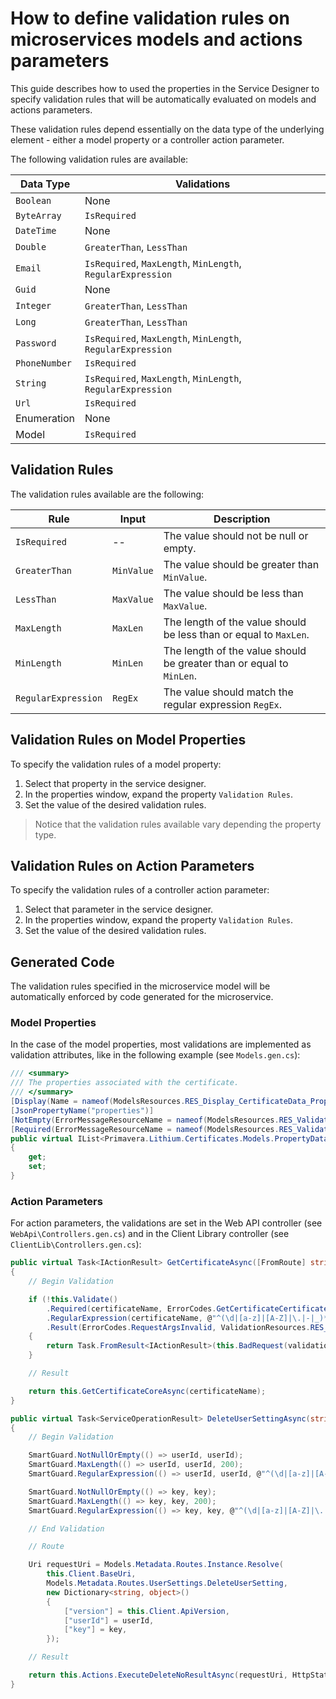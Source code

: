 # How to **define validation rules** on microservices models and actions parameters

This guide describes how to used the properties in the Service Designer to specify validation rules that will be automatically evaluated on models and actions parameters.

These validation rules depend essentially on the data type of the underlying element - either a model property or a controller action parameter.

The following validation rules are available:

| Data Type | Validations |
| - | - |
| `Boolean` | None |
| `ByteArray` | `IsRequired` |
| `DateTime` | None |
| `Double` | `GreaterThan`, `LessThan` |
| `Email` | `IsRequired`, `MaxLength`, `MinLength`, `RegularExpression` |
| `Guid` | None |
| `Integer` | `GreaterThan`, `LessThan` |
| `Long` | `GreaterThan`, `LessThan` |
| `Password` | `IsRequired`, `MaxLength`, `MinLength`, `RegularExpression` |
| `PhoneNumber` | `IsRequired` |
| `String` | `IsRequired`, `MaxLength`, `MinLength`, `RegularExpression` |
| `Url` | `IsRequired` |
| Enumeration | None |
| Model | `IsRequired` |

## Validation Rules

The validation rules available are the following:

| Rule | Input | Description |
| - | - | - |
| `IsRequired` | -- | The value should not be null or empty. |
| `GreaterThan` | `MinValue` | The value should be greater than `MinValue`. |
| `LessThan` | `MaxValue` | The value should be less than `MaxValue`. |
| `MaxLength` | `MaxLen` | The length of the value should be less than or equal to `MaxLen`. |
| `MinLength` | `MinLen` | The length of the value should be greater than or equal to `MinLen`. |
| `RegularExpression` | `RegEx` | The value should match the regular expression `RegEx`. |

## Validation Rules on Model Properties

To specify the validation rules of a model property:

1. Select that property in the service designer.
2. In the properties window, expand the property `Validation Rules`.
3. Set the value of the desired validation rules.

> Notice that the validation rules available vary depending the property type.

## Validation Rules on Action Parameters

To specify the validation rules of a controller action parameter:

1. Select that parameter in the service designer.
2. In the properties window, expand the property `Validation Rules`.
3. Set the value of the desired validation rules.

## Generated Code

The validation rules specified in the microservice model will be automatically enforced by code generated for the microservice.

### Model Properties

In the case of the model properties, most validations are implemented as validation attributes, like in the following example (see `Models.gen.cs`):

```csharp
/// <summary>
/// The properties associated with the certificate.
/// </summary>
[Display(Name = nameof(ModelsResources.RES_Display_CertificateData_Properties), ResourceType = typeof(ModelsResources))]
[JsonPropertyName("properties")]
[NotEmpty(ErrorMessageResourceName = nameof(ModelsResources.RES_Validation_CertificateData_Properties_NotEmpty), ErrorMessageResourceType = typeof(ModelsResources))]
[Required(ErrorMessageResourceName = nameof(ModelsResources.RES_Validation_CertificateData_Properties_Required), ErrorMessageResourceType = typeof(ModelsResources))]
public virtual IList<Primavera.Lithium.Certificates.Models.PropertyData> Properties
{
    get;
    set;
}
```

### Action Parameters

For action parameters, the validations are set in the Web API controller (see `WebApi\Controllers.gen.cs`) and in the Client Library controller (see `ClientLib\Controllers.gen.cs`):

```csharp
public virtual Task<IActionResult> GetCertificateAsync([FromRoute] string certificateName)
{
    // Begin Validation

    if (!this.Validate()
        .Required(certificateName, ErrorCodes.GetCertificateCertificateNameRequired, ValidationResources.RES_Error_GetCertificate_CertificateName_Required)
        .RegularExpression(certificateName, @"^(\d|[a-z]|[A-Z]|\.|-|_)*$", ErrorCodes.GetCertificateCertificateNameInvalid, ValidationResources.RES_Error_GetCertificate_CertificateName_Invalid)
        .Result(ErrorCodes.RequestArgsInvalid, ValidationResources.RES_Error_RequestArgsInvalid, out ServiceError validationError))
    {
        return Task.FromResult<IActionResult>(this.BadRequest(validationError));
    }

    // Result

    return this.GetCertificateCoreAsync(certificateName);
}
```

```csharp
public virtual Task<ServiceOperationResult> DeleteUserSettingAsync(string userId, string key, CancellationToken cancellationToken = default(CancellationToken))
{
    // Begin Validation

    SmartGuard.NotNullOrEmpty(() => userId, userId);
    SmartGuard.MaxLength(() => userId, userId, 200);
    SmartGuard.RegularExpression(() => userId, userId, @"^(\d|[a-z]|[A-Z]|\.|-)*$");

    SmartGuard.NotNullOrEmpty(() => key, key);
    SmartGuard.MaxLength(() => key, key, 200);
    SmartGuard.RegularExpression(() => key, key, @"^(\d|[a-z]|[A-Z]|\.|-|_)*$");

    // End Validation

    // Route

    Uri requestUri = Models.Metadata.Routes.Instance.Resolve(
        this.Client.BaseUri,
        Models.Metadata.Routes.UserSettings.DeleteUserSetting,
        new Dictionary<string, object>()
        {
            ["version"] = this.Client.ApiVersion,
            ["userId"] = userId,
            ["key"] = key,
        });

    // Result

    return this.Actions.ExecuteDeleteNoResultAsync(requestUri, HttpStatusCode.NoContent, cancellationToken);
}
```